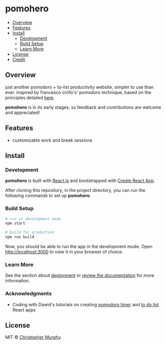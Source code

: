 # pomohero

- [Overview](#overview)
- [Features](#features)
- [Install](#install)
  - [Development](#development)
  - [Build Setup](#build-setup)
  - [Learn More](#learn-more)
- [License](#license)
- [Credit](#credit)

## Overview

just another pomodoro + to-list productivity website, simpler to use than ever. inspired by francesco cirillo's' pomodoro technique, based on the principles detailed [here](https://www.pomodorotechnique.com).

**pomohero** is in its early stages, so feedback and contributions are welcome and appreciated!

## Features

- customizable work and break sessions

## Install

### Development

**pomohero** is built with [React.js](https://github.com/facebook/react) and bootstrapped with [Create React App](https://github.com/facebook/create-react-app).

After cloning this repository, in the project directory, you can run the following commands to set up **pomohero**.

### Build Setup

```bash
# run in development mode
npm start 

# build for production
npm run build
```

Now, you should be able to run the app in the development mode.
Open [http://localhost:3000](http://localhost:3000) to view it in your browser of choice.

### Learn More

See the section about [deployment](https://facebook.github.io/create-react-app/docs/deployment) or [review the documentation](https://facebook.github.io/create-react-app/docs/getting-started) for more information.

### Acknowledgments

- Coding with Dawid's tutorials on creating [pomodoro timer](https://www.youtube.com/watch?v=B1tjrnX160k) and [to do list](https://www.youtube.com/watch?v=QdTHUv79EZc) React apps

## License

MIT &copy; [Christopher Murphy](https://github.com/Splode)

